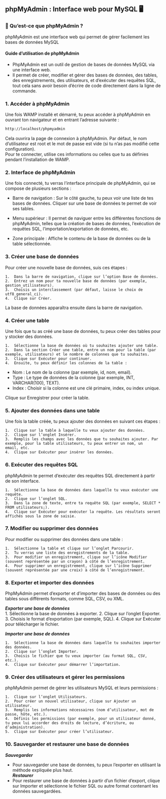 ## phpMyAdmin : Interface web pour MySQL 🖥️

### 📌 Qu’est-ce que phpMyAdmin ?
phpMyAdmin est une interface web qui permet de gérer facilement les bases de données MySQL

#### Guide d’utilisation de phpMyAdmin<br>

- PhpMyAdmin est un outil de gestion de bases de données MySQL via une interface web.<br>
- Il permet de créer, modifier et gérer des bases de données, des tables, des enregistrements, des utilisateurs, et d’exécuter des requêtes SQL, tout cela sans avoir besoin d’écrire de code directement dans la ligne de commande.<br>

### 1. Accéder à phpMyAdmin<br>
Une fois WAMP installé et démarré, tu peux accéder à phpMyAdmin en ouvrant ton navigateur et en entrant l’adresse suivante :<br>

```bash
http://localhost/phpmyadmin
```
Cela ouvrira la page de connexion à phpMyAdmin. Par défaut, le nom d’utilisateur est root et le mot de passe est vide (si tu n’as pas modifié cette configuration). <br>
Pour te connecter, utilise ces informations ou celles que tu as définies pendant l’installation de WAMP.

### 2. Interface de phpMyAdmin<br>

Une fois connecté, tu verras l’interface principale de phpMyAdmin, qui se compose de plusieurs sections :<br>

* Barre de navigation : Sur le côté gauche, tu peux voir une liste de tes bases de données. Cliquer sur une base de données te permet de voir ses tables.<br>

* Menu supérieur : Il permet de naviguer entre les différentes fonctions de phpMyAdmin, telles que la création de bases de données, l’exécution de requêtes SQL, l’importation/exportation de données, etc.<br>

* Zone principale : Affiche le contenu de la base de données ou de la table sélectionnée.

### 3. Créer une base de données<br>

Pour créer une nouvelle base de données, suis ces étapes :<br>

	1.	Dans la barre de navigation, clique sur l’option Base de données.
	2.	Entrez un nom pour ta nouvelle base de données (par exemple, gestion_utilisateurs).
	3.	Choisis un interclassement (par défaut, laisse le choix de utf8_general_ci).
	4.	Clique sur Créer.

La base de données apparaîtra ensuite dans la barre de navigation.<br>

### 4. Créer une table<br>

Une fois que tu as créé une base de données, tu peux créer des tables pour y stocker des données.<br>

	1.	Sélectionne la base de données où tu souhaites ajouter une table.
	2.	Dans la section Créer une table, entre un nom pour la table (par exemple, utilisateurs) et le nombre de colonnes que tu souhaites.
	3.	Clique sur Exécuter pour continuer.
	4.	Ensuite, tu peux définir les colonnes de la table :
    
* Nom : Le nom de la colonne (par exemple, id, nom, email).
* Type : Le type de données de la colonne (par exemple, INT, VARCHAR(100), TEXT).
* Index : Choisir si la colonne est une clé primaire, index, ou index unique.

Clique sur Enregistrer pour créer la table.<br>

### 5. Ajouter des données dans une table<br>

Une fois la table créée, tu peux ajouter des données en suivant ces étapes :<br>

	1.	Clique sur la table à laquelle tu veux ajouter des données.
	2.	Clique sur l’onglet Insérer.
	3.	Remplis les champs avec les données que tu souhaites ajouter. Par exemple, pour la table utilisateurs, tu peux entrer un nom, un     email, etc.
	4.	Clique sur Exécuter pour insérer les données.

### 6. Exécuter des requêtes SQL<br>

phpMyAdmin te permet d’exécuter des requêtes SQL directement à partir de son interface.<br>

	1.	Sélectionne la base de données dans laquelle tu veux exécuter une requête.
	2.	Clique sur l’onglet SQL.
	3.	Dans la zone de texte, entre ta requête SQL (par exemple, SELECT * FROM utilisateurs;).
	4.	Clique sur Exécuter pour exécuter la requête. Les résultats seront affichés sous la zone de saisie.

### 7. Modifier ou supprimer des données<br>

Pour modifier ou supprimer des données dans une table :<br>

	1.	Sélectionne la table et clique sur l’onglet Parcourir.
	2.	Tu verras une liste des enregistrements de la table.
	3.	Pour modifier un enregistrement, clique sur l’icône Modifier (souvent représentée par un crayon) à côté de l’enregistrement.
	4.	Pour supprimer un enregistrement, clique sur l’icône Supprimer (souvent représentée par une croix) à côté de l’enregistrement.

### 8. Exporter et importer des données<br>

PhpMyAdmin permet d’exporter et d’importer des bases de données ou des tables sous différents formats, comme SQL, CSV, ou XML.<br>

***Exporter une base de données***<br>
	1.	Sélectionne la base de données à exporter.
	2.	Clique sur l’onglet Exporter.
	3.	Choisis le format d’exportation (par exemple, SQL).
	4.	Clique sur Exécuter pour télécharger le fichier.

***Importer une base de données***<br>

	1.	Sélectionne la base de données dans laquelle tu souhaites importer des données.
	2.	Clique sur l’onglet Importer.
	3.	Choisis le fichier que tu veux importer (au format SQL, CSV, etc.).
	4.	Clique sur Exécuter pour démarrer l’importation.

### 9. Créer des utilisateurs et gérer les permissions<br>

phpMyAdmin permet de gérer les utilisateurs MySQL et leurs permissions :<br>

	1.	Clique sur l’onglet Utilisateurs.
	2.	Pour créer un nouvel utilisateur, clique sur Ajouter un utilisateur.
	3.	Remplis les informations nécessaires (nom d’utilisateur, mot de passe, hôte, etc.).
	4.	Définis les permissions (par exemple, pour un utilisateur donné, tu peux lui accorder des droits de lecture, d’écriture, ou d’administration).
	5.	Clique sur Exécuter pour créer l’utilisateur.

### 10. Sauvegarder et restaurer une base de données<br>

***Sauvegarder***<br>
* Pour sauvegarder une base de données, tu peux l’exporter en utilisant la méthode expliquée plus haut.<br>
***Restaurer***<br>
* Pour restaurer une base de données à partir d’un fichier d’export, clique sur Importer et sélectionne le fichier SQL ou autre format contenant les données sauvegardées.
